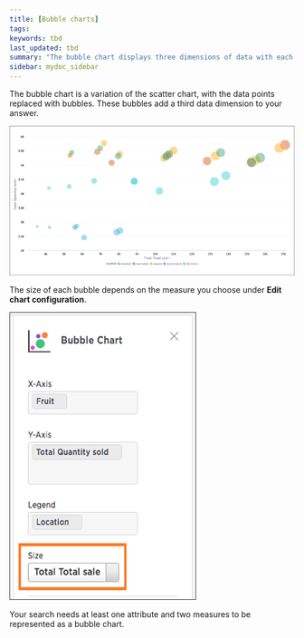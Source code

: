 ```yaml
---
title: [Bubble charts]
tags:
keywords: tbd
last_updated: tbd
summary: "The bubble chart displays three dimensions of data with each containing a set of values."
sidebar: mydoc_sidebar
---
```

The bubble chart is a variation of the scatter chart, with the data points replaced with bubbles. These bubbles add a third data dimension to your answer.

 ![](/pages/images/bubble_chart_example.png "Bubble chart example")

The size of each bubble depends on the measure you choose under **Edit chart configuration**.

 ![](/pages/images/bubble_chart_size.png "Bubble size dropdown")

Your search needs at least one attribute and two measures to be represented as a bubble chart.
